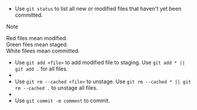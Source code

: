 - Use `git status` to list all new or modified files that haven't yet been committed.
> [!NOTE]
> Red files mean modified.
> <br/>
> Green files mean staged.
> <br/>
> White filees mean committed.
- Use `git add <file>` to add modified file to staging. Use `git add * || git add .` for all files.
- <br/>
- Use `git rm --cached <file>` to unstage. Use `git rm --cached * || git rm --cached .` to unstage all files.
- <br/>
- Use `git commit -m comment` to commit.

